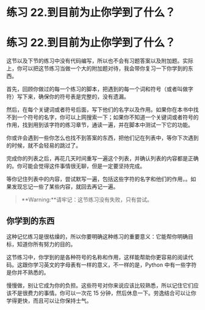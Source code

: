 # 练习 22.到目前为止你学到了什么？

# 练习 22.到目前为止你学到了什么？

这节以及下节的练习中没有代码编写，所以也不会有习题答案以及附加题。实际上，你可以把这节练习当做一个大的附加题对待，我会带你复习一下你学到的东西。

首先，回顾你做过的每一个练习的脚本，把遇到的每一个词和符号（或者叫做字符）写下来，确保你的符号表是完整的，没有遗漏。

然后，在每个关键词或者符号后面，写下他们的名字以及作用。如果你在本书中找不到一个符号的名字，你可以上网搜索一下；如果你不知道一个关键词或者符号的作用，找到用到该字符的练习章节，通读一遍，并在脚本中测试一下它的功能。

你或许会遇到一些你怎么也找不到答案的东西，把他们记在列表中，等你下次遇到的时候，就不会轻易的跳过了。

完成你的列表之后，再花几天时间重写一遍这个列表，并确认列表的内容都是正确的。你可能会觉得这件事情很无聊，但是一定要坚持完成。

等你记住列表中的内容，尝试默写一遍，包括这些字符的名字和他们的作用，。如果发现忘记一些了某些内容，就回去再记一遍。

> **Warning:**请牢记：这节练习没有失败，只有尝试。

## 你学到的东西

这种记忆练习是很枯燥的，所以你要明确这种练习的重要意义：它能帮你明确目标，知道你所有努力的目的。

这节练习中，你学到的是各种符号的名称和作用，这样能帮助你更容易的阅读代码。这跟你学习英文的字母表有一样的意义，不一样的是，Python 中有一些字符是你并不熟悉的。

慢慢做，别让它成为你的负担。这些符号对你来说应该比较熟悉，所以记住它们应该不是很费力的事情。你可以一次花 15 分钟，然后休息一下。劳逸结合可以让你学得更快，而且可以让你保持士气。